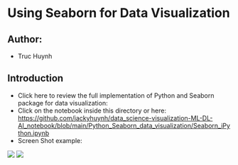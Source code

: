 # Using Seaborn for Data Visualization

## Author:
- Truc Huynh
## Introduction

- Click here to review the full implementation of Python and Seaborn package for data visualization:
- Click on the notebook inside this directory or here: https://github.com/jackyhuynh/data_science-visualization-ML-DL-AI_notebook/blob/main/Python_Seaborn_data_visualization/Seaborn_iPython.ipynb 
- Screen Shot example:
<img src="https://github.com/jackyhuynh/data_science-visualization-ML-DL-AI_notebook/blob/main/Python_Seaborn_data_visualization/images/Seaborn.JPG">
<img src="https://github.com/jackyhuynh/data_science-visualization-ML-DL-AI_notebook/blob/main/Python_Seaborn_data_visualization/images/Seaborn_immigration.JPG">
